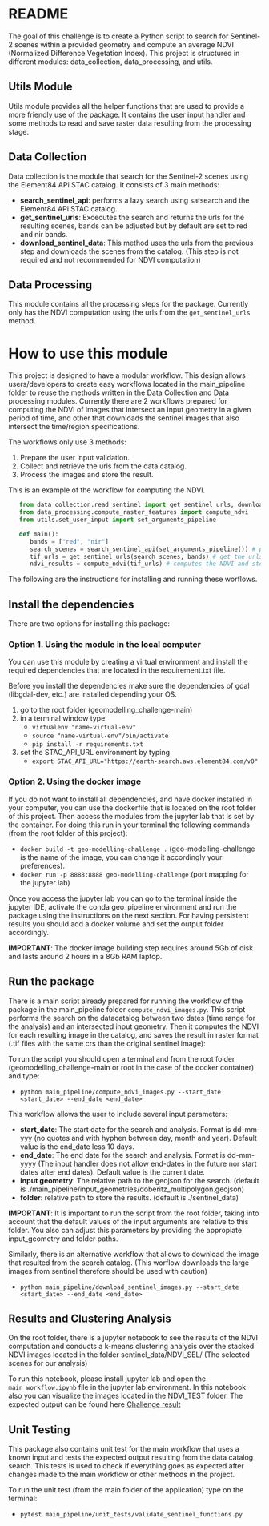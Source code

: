 # README

The goal of this challenge is to create a Python script to search for Sentinel-2 scenes within a provided geometry and compute an average NDVI (Normalized Difference Vegetation Index).
This project is structured in different modules: data_collection, data_processing, and utils.

## Utils Module

Utils module provides all the helper functions that are used to provide a more friendly use of the package. It contains the user input handler and some methods to read and save raster data resulting from the processing stage.

## Data Collection

Data collection is the module that search for the Sentinel-2 scenes using the Element84 APi STAC catalog. It consists of 3 main methods:

- **search_sentinel_api**: performs a lazy search using satsearch and the Element84 APi STAC catalog.
- **get_sentinel_urls**: Excecutes the search and returns the urls for the resulting scenes, bands can be adjusted but by default are set to red and nir bands.
- **download_sentinel_data**: This method uses the urls from the previous step and downloads the scenes from the catalog. (This step is not required and not recommended for NDVI computation)

## Data Processing

This module contains all the processing steps for the package. Currently only has the NDVI computation using the urls from the `get_sentinel_urls` method.

# How to use this module

This project is designed to have a modular workflow. This design allows users/developers to create easy workflows located in the main_pipeline folder to reuse the methods written in the Data Collection and Data processing modules. Currently there are 2 workflows prepared for computing the NDVI of images that intersect an input geometry in a given period of time, and other that downloads the sentinel images that also intersect the time/region specifications.

The workflows only use 3 methods:

1. Prepare the user input validation.
2. Collect and retrieve the urls from the data catalog.
3. Process the images and store the result.

This is an example of the workflow for computing the NDVI.

```python
   from data_collection.read_sentinel import get_sentinel_urls, download_sentinel_data, search_sentinel_api
   from data_processing.compute_raster_features import compute_ndvi
   from utils.set_user_input import set_arguments_pipeline

   def main():
      bands = ["red", "nir"]
      search_scenes = search_sentinel_api(set_arguments_pipeline()) # prepare input arguments and use them for search the sentinel catalog
      tif_urls = get_sentinel_urls(search_scenes, bands) # get the urls from the search result
      ndvi_results = compute_ndvi(tif_urls) # computes the NDVI and store the results
```

The following are the instructions for installing and running these worflows.

## Install the dependencies

There are two options for installing this package:

### Option 1. Using the module in the local computer

You can use this module by creating a virtual environment and install the required dependencies that are located in the requirement.txt file.

Before you install the dependencies make sure the dependencies of gdal (libgdal-dev, etc.) are installed depending your OS.

1. go to the root folder (geomodelling_challenge-main)
2. in a terminal window type:
   - `virtualenv "name-virtual-env"`
   - `source "name-virtual-env"/bin/activate`
   - `pip install -r requirements.txt`
3. set the STAC_API_URL environment by typing
   - `export STAC_API_URL="https://earth-search.aws.element84.com/v0"`

### Option 2. Using the docker image

If you do not want to install all dependencies, and have docker installed in your computer, you can use the dockerfile that is located on the root folder of this project. Then access the modules from the jupyter lab that is set by the container. For doing this run in your terminal the following commands (from the root folder of this project):

- `docker build -t geo-modelling-challenge .` (geo-modelling-challenge is the name of the image, you can change it accordingly your preferences).
- `docker run -p 8888:8888 geo-modelling-challenge` (port mapping for the jupyter lab)

Once you access the jupyter lab you can go to the terminal inside the jupyter IDE, activate the conda geo_pipeline environment and run the package using the instructions on the next section. For having persistent results you should add a docker volume and set the output folder accordingly.

**IMPORTANT**: The docker image building step requires around 5Gb of disk and lasts around 2 hours in a 8Gb RAM laptop.

## Run the package

There is a main script already prepared for running the workflow of the package in the main_pipeline folder `compute_ndvi_images.py`. This script performs the search on the datacatalog between two dates (time range for the analysis) and an intersected input geometry. Then it computes the NDVI for each resulting image in the catalog, and saves the result in raster format (.tif files with the same crs than the original sentinel image):

To run the script you should open a terminal and from the root folder (geomodelling_challenge-main or root in the case of the docker container) and type:

- `python main_pipeline/compute_ndvi_images.py --start_date <start_date> --end_date <end_date>`

This workflow allows the user to include several input parameters:

- **start_date**: The start date for the search and analysis. Format is dd-mm-yyy (no quotes and with hyphen between day, month and year). Default value is the end_date less 10 days.
- **end_date**: The end date for the search and analysis. Format is dd-mm-yyyy (The input handler does not allow end-dates in the future nor start dates after end dates). Default value is the current date.
- **input geometry**: The relative path to the geojson for the search. (default is ./main_pipeline/input_geometries/doberitz_multipolygon.geojson)
- **folder**: relative path to store the results. (default is ./sentinel_data)

**IMPORTANT**: It is important to run the script from the root folder, taking into account that the default values of the input arguments are relative to this folder. You also can adjust this parameters by providing the appropiate input_geometry and folder paths.

Similarly, there is an alternative workflow that allows to download the image that resulted from the search catalog. (This worflow downloads the large images from sentinel therefore should be used with caution)

- `python main_pipeline/download_sentinel_images.py --start_date <start_date> --end_date <end_date>`

## Results and Clustering Analysis

On the root folder, there is a jupyter notebook to see the results of the NDVI computation and conducts a k-means clustering analysis over the stacked NDVI images located in the folder sentinel_data/NDVI_SEL/ (The selected scenes for our analysis)

To run this notebook, please install jupyter lab and open the `main_workflow.ipynb` file in the jupyter lab environment.
In this notebook also you can visualize the images located in the NDVI_TEST folder. The expected output can be found here [Challenge result](https://andher1802.github.io/geomodelling_challenge/main_workflow.html)

## Unit Testing

This package also contains unit test for the main workflow that uses a known input and tests the expected output resulting from the data catalog search.
This tests is used to check if everything goes as expected after changes made to the main workflow or other methods in the project.

To run the unit test (from the main folder of the application) type on the terminal:

- `pytest main_pipeline/unit_tests/validate_sentinel_functions.py`
